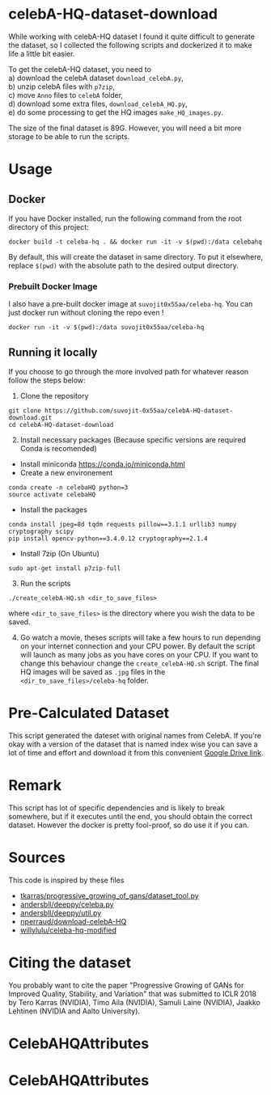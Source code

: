 # celebA-HQ-dataset-download
While working with celebA-HQ dataset I found it quite difficult to generate the dataset, so I collected the following scripts and dockerized it to make life a little bit easier.  

To get the celebA-HQ dataset, you need to  
 a) download the celebA dataset `download_celebA.py`,  
 b) unzip celebA files with `p7zip`,  
 c) move `Anno` files to `celebA` folder,  
 d) download some extra files, `download_celebA_HQ.py`,  
 e) do some processing to get the HQ images `make_HQ_images.py`.

The size of the final dataset is 89G. However, you will need a bit more storage to be able to run the scripts.

# Usage
## Docker

If you have Docker installed, run the following command from the root directory of this project:

`docker build -t celeba-hq . && docker run -it -v $(pwd):/data celebahq`

By default, this will create the dataset in same directory. To put it elsewhere, replace `$(pwd)` with the absolute path to the desired output directory.

### Prebuilt Docker Image
I also have a pre-built docker image at `suvojit0x55aa/celeba-hq`. You can just docker run without cloning the repo even ! 
```
docker run -it -v $(pwd):/data suvojit0x55aa/celeba-hq
```
## Running it locally
If you choose to go through the more involved path for whatever reason follow the steps below:

1) Clone the repository
```
git clone https://github.com/suvojit-0x55aa/celebA-HQ-dataset-download.git
cd celebA-HQ-dataset-download
```

2) Install necessary packages (Because specific versions are required Conda is recomended)
 * Install miniconda https://conda.io/miniconda.html
 * Create a new environement
 ```
 conda create -n celebaHQ python=3
 source activate celebaHQ
 ```
 * Install the packages
 ```
 conda install jpeg=8d tqdm requests pillow==3.1.1 urllib3 numpy cryptography scipy
 pip install opencv-python==3.4.0.12 cryptography==2.1.4
 ```
 * Install 7zip (On Ubuntu)
 ```
 sudo apt-get install p7zip-full
 ```

3) Run the scripts
```
./create_celebA-HQ.sh <dir_to_save_files>
```
where `<dir_to_save_files>` is the directory where you wish the data to be saved.

4) Go watch a movie, theses scripts will take a few hours to run depending on your internet connection and your CPU power. By default the script will launch as many jobs as you have cores on your CPU. If you want to change this behaviour change the `create_celebA-HQ.sh` script. The final HQ images will be saved as `.jpg` files in the `<dir_to_save_files>/celeba-hq` folder.

# Pre-Calculated Dataset
This script generated the dateset with original names from CelebA. If you're okay with a version of the dataset that is named index wise you can save a lot of time and effort and download it from this convenient [Google Drive link](https://drive.google.com/drive/folders/11Vz0fqHS2rXDb5pprgTjpD7S2BAJhi1P?usp=sharing).
# Remark
This script has lot of specific dependencies and is likely to break somewhere, but if it executes until the end, you should obtain the correct dataset. However the docker is pretty fool-proof, so do use it if you can.

# Sources
This code is inspired by these files
* [tkarras/progressive_growing_of_gans/dataset_tool.py](https://github.com/tkarras/progressive_growing_of_gans/blob/master/dataset_tool.py)
* [andersbll/deeppy/celeba.py](https://github.com/andersbll/deeppy/blob/master/deeppy/dataset/celeba.py)
* [andersbll/deeppy/util.py](https://github.com/andersbll/deeppy/blob/master/deeppy/dataset/util.py)
* [nperraud/download-celebA-HQ](https://github.com/nperraud/download-celebA-HQ)
* [willylulu/celeba-hq-modified](https://github.com/willylulu/celeba-hq-modified)

# Citing the dataset
You probably want to cite the paper "Progressive Growing of GANs for Improved Quality, Stability, and Variation" that was submitted to ICLR 2018 by Tero Karras (NVIDIA), Timo Aila (NVIDIA), Samuli Laine (NVIDIA), Jaakko Lehtinen (NVIDIA and Aalto University).
# CelebAHQAttributes
# CelebAHQAttributes
